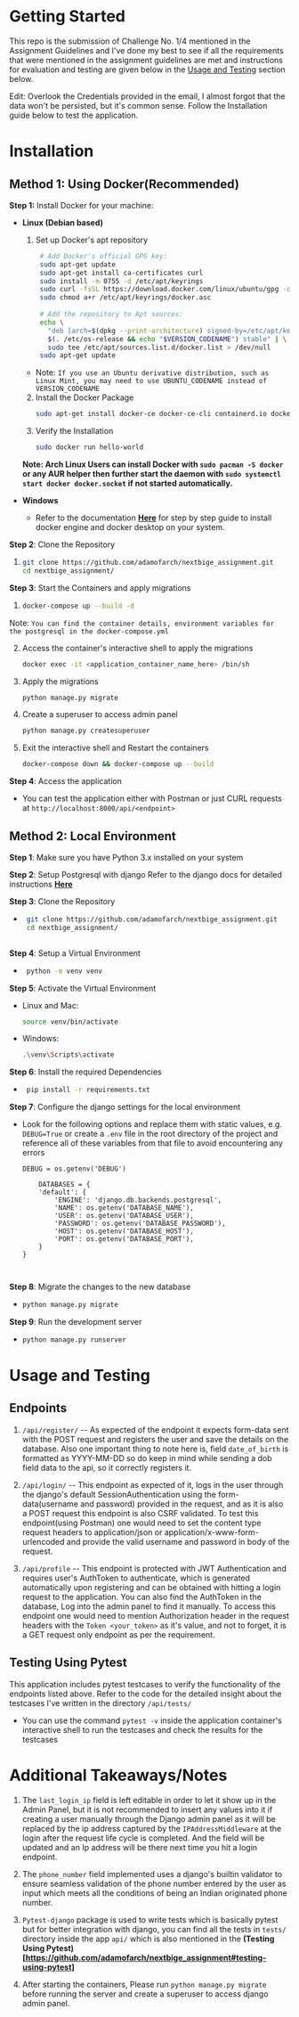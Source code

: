 # Getting Started 

This repo is the submission of Challenge No. 1/4 mentioned in the Assignment Guidelines and I've done my best to see if all the requirements that were mentioned
in the assignment guidelines are met and instructions for evaluation and testing are given below in the [Usage and Testing](https://github.com/adamofarch/nextbige_assignment/blob/main/README.md#usage-and-testing) section below.

Edit: Overlook the Credentials provided in the email, I almost forgot that the data won't be persisted, but it's common sense. Follow the Installation guide below to test the application.

# Installation 

## Method 1: Using Docker(Recommended)

**Step 1:** Install Docker for your machine:
  - **Linux (Debian based)**
    1. Set up Docker's apt repository
       ```sh
        # Add Docker's official GPG key:
        sudo apt-get update
        sudo apt-get install ca-certificates curl
        sudo install -m 0755 -d /etc/apt/keyrings
        sudo curl -fsSL https://download.docker.com/linux/ubuntu/gpg -o /etc/apt/keyrings/docker.asc
        sudo chmod a+r /etc/apt/keyrings/docker.asc
        
        # Add the repository to Apt sources:
        echo \
          "deb [arch=$(dpkg --print-architecture) signed-by=/etc/apt/keyrings/docker.asc] https://download.docker.com/linux/ubuntu \
          $(. /etc/os-release && echo "$VERSION_CODENAME") stable" | \
          sudo tee /etc/apt/sources.list.d/docker.list > /dev/null
        sudo apt-get update
      - Note: `If you use an Ubuntu derivative distribution, such as Linux Mint, you may need to use UBUNTU_CODENAME instead of VERSION_CODENAME`

    2. Install the Docker Package
       ```sh
       sudo apt-get install docker-ce docker-ce-cli containerd.io docker-buildx-plugin docker-compose-plugin

    3. Verify the Installation
       ```sh
       sudo docker run hello-world

    **Note: Arch Linux Users can install Docker with `sudo pacman -S docker` or any AUR helper then further start the daemon with `sudo systemctl start docker docker.socket` if not started automatically.**

  - **Windows**
    - Refer to the documentation **[Here](https://docs.docker.com/desktop/setup/install/windows-install/)** for step by step guide to install docker engine and docker desktop on your system.
    
**Step 2**: Clone the Repository
  1. ```sh
     git clone https://github.com/adamofarch/nextbige_assignment.git
     cd nextbige_assignment/

**Step 3**: Start the Containers and apply migrations
  1. ```sh
     docker-compose up --build -d
  Note: `You can find the container details, environment variables for the postgresql in the docker-compose.yml`

  2. Access the container's interactive shell to apply the migrations
     ```sh
     docker exec -it <application_container_name_here> /bin/sh

  3. Apply the migrations
     ```sh
     python manage.py migrate

  4. Create a superuser to access admin panel
     ```sh
     python manage.py createsuperuser

  5. Exit the interactive shell and Restart the containers
     ```sh
     docker-compose down && docker-compose up --build 
     
**Step 4**: Access the application
  - You can test the application either with Postman or just CURL requests at `http://localhost:8000/api/<endpoint>`

## Method 2: Local Environment 

**Step 1**: Make sure you have Python 3.x installed on your system

**Step 2**: Setup Postgresql with django Refer to the django docs for detailed instructions **[Here](https://docs.djangoproject.com/en/5.1/ref/databases/#postgresql-notes)**

**Step 3**: Clone the Repository
  - ```sh
     git clone https://github.com/adamofarch/nextbige_assignment.git
     cd nextbige_assignment/
  
**Step 4**: Setup a Virtual Environment
  - ```sh
     python -m venv venv

**Step 5**: Activate the Virtual Environment
  - Linux and Mac:
    ```sh
    source venv/bin/activate
  - Windows:
    ```sh
    .\venv\Scripts\activate

**Step 6**: Install the required Dependencies
  - ```sh
     pip install -r requirements.txt

**Step 7**: Configure the django settings for the local environment
  - Look for the following options and replace them with static values, e.g. `DEBUG=True` or create a `.env` file in the root directory of the project and reference all of these variables from that file to avoid encountering any errors 
    ```text
    DEBUG = os.getenv('DEBUG')
    
        DATABASES = {
        'default': {
            'ENGINE': 'django.db.backends.postgresql',
            'NAME': os.getenv('DATABASE_NAME'),
            'USER': os.getenv('DATABASE_USER'),
            'PASSWORD': os.getenv('DATABASE_PASSWORD'),
            'HOST': os.getenv('DATABASE_HOST'),
            'PORT': os.getenv('DATABASE_PORT'),
        }
    }

       
**Step 8**: Migrate the changes to the new database
  - ```sh
    python manage.py migrate

**Step 9**: Run the development server
  - ```sh
    python manage.py runserver

# Usage and Testing

## Endpoints 

1. `/api/register/` -- As expected of the endpoint it expects form-data sent with the POST request and registers the user and save the details on the database. Also one important thing to note here is, field `date_of_birth` is formatted as YYYY-MM-DD so do keep in mind while sending a dob field data to the api, so it correctly registers it.

2. `/api/login/` -- This endpoint as expected of it, logs in the user through the django's default SessionAuthentication using the form-data(username and password) provided in the request, and as it is also a POST request this endpoint is also CSRF validated. To test this endpoint(using Postman) one would need to set the content type request headers to application/json or application/x-www-form-urlencoded and provide the valid username and password in body of the request. 

3. `/api/profile` -- This endpoint is protected with JWT Authentication and requires user's AuthToken to authenticate, which is generated automatically upon registering and can be obtained with hitting a login request to the application. You can also find the AuthToken in the database, Log into the admin panel to find it manually. To access this endpoint one would need to mention Authorization header in the request headers with the `Token <your_token>` as it's value, and not to forget, it is a GET request only endpoint as per the requirement.

## Testing Using Pytest 

This application includes pytest testcases to verify the functionality of the endpoints listed above. Refer to the code for the detailed insight about the testcases I've written in the directory `/api/tests/` 
- You can use the command `pytest -v` inside the application container's interactive shell to run the testcases and check the results for the testcases

# Additional Takeaways/Notes

1. The `last_login_ip` field is left editable in order to let it show up in the Admin Panel, but it is not recommended to insert any values into it if creating a user manually through the Django admin panel as it will be replaced by the ip address captured by the `IPAddressMiddleware` at the login after the request life cycle is completed. And the field will be updated and an Ip address will be there next time you hit a login endpoint. 

2. The `phone_number` field implemented uses a django's builtin validator to ensure seamless validation of the phone number entered by the user as input which meets all the conditions of being an Indian originated phone number.

3. `Pytest-django` package is used to write tests which is basically pytest but for better integration with django, you can find all the tests in `tests/` directory inside the app `api/` which is also mentioned in the **(Testing Using Pytest)[https://github.com/adamofarch/nextbige_assignment#testing-using-pytest]**

4. After starting the containers, Please run `python manage.py migrate` before running the server and create a superuser to access django admin panel. 





